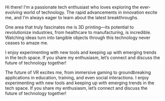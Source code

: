 Hi there! I'm a passionate tech enthusiast who loves exploring the ever-evolving world of technology. 
The rapid advancements in innovation excite me, and I’m always eager to learn about the latest breakthroughs.

One area that truly fascinates me is 3D printing—its potential to revolutionize industries, from healthcare to manufacturing, is incredible.
Watching ideas turn into tangible objects through this technology never ceases to amaze me.

I enjoy experimenting with new tools and keeping up with emerging trends in the tech space.
If you share my enthusiasm, let’s connect and discuss the future of technology together!

The future of VR excites me, from immersive gaming to groundbreaking applications in education, training, and even social interactions. 
I enjoy experimenting with new tools and keeping up with emerging trends in the tech space. If you share my enthusiasm, let’s connect and discuss the future of technology together!
